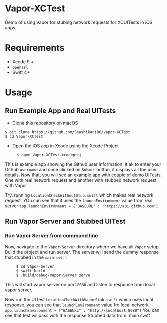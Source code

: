 # Vapor-XCTest
Demo of using Vapor for stubing network requests for XCUITests in iOS apps. 

# Requirements 

* Xcode 9 + 
* `openssl`
* Swift 4+ 

# Usage

## Run Example App and Real UITests 

* Clone this repository on macOS 

```
$ git clone https://github.com/Shashikant86/Vapor-XCTest
$ cd Vapor-XCTest
```

* Open the iOS app in Xcode using the Xcode Project

        $ open Vapor-XCTest.xcodeproj
        
This is example app showing the Github user information. It ak to enter your Github `username` and once clicked on `Submit` button, it displays all the user details. 
Now that, you will see an example app with couple of demo UITests. One with real network request and another with stubbed network request with Vapor 

Try, running `LocationCheckWithoutStub.swift` which makes real network request. YOu can see that it uses the `launchEnvironment` value 
from real server `app.launchEnvironment = ["BASEURL" : "https://api.github.com"]` 


## Run Vapor Server and Stubbed UITest 

### Run Vapor Server from command line 

Now, navigate to the `Vapor-Server` directory where we have all `Vapor` setup. Build the project and run server. The server will send the dummy response that stubbed in the `main.swift` 

         $ cd Vapor-Server
         $ swift build
         $ .build/debug/Vapor-Server serve
         

This will start vapor server on port `8080` and listen to response from local vapor server. 

Now run the UITest `LocationCheckWithVaporStub.swift` which uses local response, you can see that `launchEnvironment` value fro local network. 
`app.launchEnvironment = ["BASEURL" : "http://localhost:8080"]` 
You can see that test wil pass with the response Stubbed data from `main.swift 




